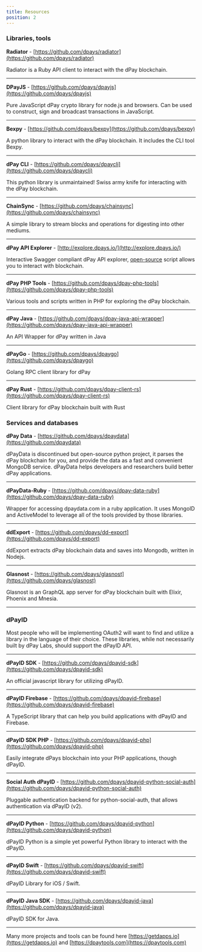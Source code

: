 ```yaml
---
title: Resources
position: 2
---
```


### Libraries, tools

**Radiator** - [https://github.com/dpays/radiator](https://github.com/dpays/radiator)

Radiator is a Ruby API client to interact with the dPay blockchain.

---

**DPayJS** - [https://github.com/dpays/dpayjs](https://github.com/dpays/dpayjs)

Pure JavaScript dPay crypto library for node.js and browsers. Can be used to construct, sign and broadcast transactions in JavaScript.

---

**Bexpy** - [https://github.com/dpays/bexpy](https://github.com/dpays/bexpy)

A python library to interact with the dPay blockchain. It includes the CLI tool Bexpy.

---

**dPay CLI** - [https://github.com/dpays/dpaycli](https://github.com/dpays/dpaycli)

This python library is unmaintained! Swiss army knife for interacting with the dPay blockchain.

---

**ChainSync** - [https://github.com/dpays/chainsync](https://github.com/dpays/chainsync)

A simple library to stream blocks and operations for digesting into other mediums.

---

**dPay API Explorer** - [http://explore.dpays.io/](http://explore.dpays.io/)

Interactive Swagger compliant dPay API explorer, [open-source](https://github.com/dpays/dpayswagger) script allows you to interact with blockchain.

---

**dPay PHP Tools** - [https://github.com/dpays/dpay-php-tools](https://github.com/dpays/dpay-php-tools)

Various tools and scripts written in PHP for exploring the dPay blockchain.

---

**dPay Java** - [https://github.com/dpays/dpay-java-api-wrapper](https://github.com/dpays/dpay-java-api-wrapper)

An API Wrapper for dPay written in Java

---

**dPayGo** - [https://github.com/dpays/dpaygo](https://github.com/dpays/dpaygo)

Golang RPC client library for dPay

---

**dPay Rust** - [https://github.com/dpays/dpay-client-rs](https://github.com/dpays/dpay-client-rs)

Client library for dPay blockchain built with Rust

### Services and databases

**dPay Data** - [https://github.com/dpays/dpaydata](https://github.com/dpaydata)

dPayData is discontinued but open-source python project, it parses the dPay blockchain for you, and provide the data as a fast and convenient MongoDB service. dPayData helps developers and researchers build better dPay applications.

---

**dPayData-Ruby** - [https://github.com/dpays/dpay-data-ruby](https://github.com/dpays/dpay-data-ruby)

Wrapper for accessing dpaydata.com in a ruby application. It uses MongoID and ActiveModel to leverage all of the tools provided by those libraries.

---

**ddExport** - [https://github.com/dpays/dd-export](https://github.com/dpays/dd-export)

ddExport extracts dPay blockchain data and saves into Mongodb, written in Nodejs.

---

**Glasnost** - [https://github.com/dpays/glasnost](https://github.com/dpays/glasnost)

Glasnost is an GraphQL app server for dPay blockchain built with Elixir, Phoenix and Mnesia.

---

### dPayID

Most people who will be implementing OAuth2 will want to find and utilize a library in the language of their choice. These libraries, while not necessarily built by dPay Labs, should support the dPayID API.

---

**dPayID SDK** - [https://github.com/dpays/dpayid-sdk](https://github.com/dpays/dpayid-sdk)

An official javascript library for utilizing dPayID.

---

**dPayID Firebase** - [https://github.com/dpays/dpayid-firebase](https://github.com/dpays/dpayid-firebase)

A TypeScript library that can help you build applications with dPayID and Firebase.

---

**dPayID SDK PHP** - [https://github.com/dpays/dpayid-php](https://github.com/dpays/dpayid-php)

Easily integrate dPays blockchain into your PHP applications, though dPayID.

---

**Social Auth dPayID** - [https://github.com/dpays/dpayid-python-social-auth](https://github.com/dpays/dpayid-python-social-auth)

Pluggable authentication backend for python-social-auth, that allows authentication via dPayID (v2).

---

**dPayID Python** - [https://github.com/dpays/dpayid-python](https://github.com/dpays/dpayid-python)

dPayID Python is a simple yet powerful Python library to interact with the dPayID.

---

**dPayID Swift** - [https://github.com/dpays/dpayid-swift](https://github.com/dpays/dpayid-swift)

dPayID Library for iOS / Swift.

---

**dPayID Java SDK** - [https://github.com/dpays/dpayid-java](https://github.com/dpays/dpayid-java)

dPayID SDK for Java.

---

Many more projects and tools can be found here [https://getdapps.io](https://getdapps.io) and [https://dpaytools.com](https://dpaytools.com)
